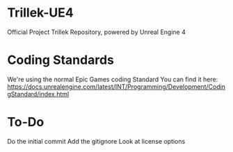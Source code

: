 Trillek-UE4
===========

Official Project Trillek Repository, powered by Unreal Engine 4

Coding Standards
================
We're using the normal Epic Games coding Standard
You can find it here: https://docs.unrealengine.com/latest/INT/Programming/Development/CodingStandard/index.html

To-Do
=====
Do the initial commit
Add the gitignore
Look at license options

